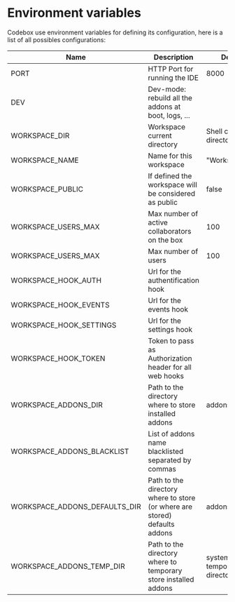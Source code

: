 # Environment variables

Codebox use environment variables for defining its configuration, here is a list of all possibles configurations:

| Name | Description | Default |
| ----- | ------------------- | ------------------- |
| PORT | HTTP Port for running the IDE | 8000 |
| DEV | Dev-mode: rebuild all the addons at boot, logs, ... | |
| WORKSPACE\_DIR | Workspace current directory | Shell current directory |
| WORKSPACE\_NAME | Name for this workspace | "Workspace" |
| WORKSPACE\_PUBLIC | If defined the workspace will be considered as public | false |
| WORKSPACE\_USERS\_MAX | Max number of active collaborators on the box | 100 |
| WORKSPACE\_USERS\_MAX | Max number of users | 100 |
| WORKSPACE\_HOOK\_AUTH | Url for the authentification hook | |
| WORKSPACE\_HOOK\_EVENTS | Url for the events hook | |
| WORKSPACE\_HOOK\_SETTINGS | Url for the settings hook | |
| WORKSPACE\_HOOK\_TOKEN | Token to pass as Authorization header for all web hooks | |
| WORKSPACE\_ADDONS\_DIR | Path to the directory where to store installed addons | addons/installed |
| WORKSPACE\_ADDONS\_BLACKLIST | List of addons name blacklisted separated by commas |  |
| WORKSPACE\_ADDONS\_DEFAULTS_DIR | Path to the directory where to store (or where are stored) defaults addons | addons/defaults |
| WORKSPACE\_ADDONS\_TEMP_DIR | Path to the directory where to temporary store installed addons  | system temporary directory |
